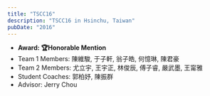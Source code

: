 ```yaml
---
title: "TSCC16"
description: "TSCC16 in Hsinchu, Taiwan"
pubDate: "2016"
---
```


- **Award: 🏆Honorable Mention**
- Team 1 Members: 陳維駿, 于子軒, 翁子皓, 何憶琳, 陳君豪
- Team 2 Members: 尤立宇, 王宇正, 林俊辰, 傅子睿, 嚴武墨, 王甯雅
- Student Coaches: 郭柏妤, 陳振群
- Advisor: Jerry Chou